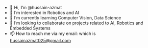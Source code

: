 - 👋 Hi, I’m @hussain-azmat
- 👀 I’m interested in Robotics and AI
- 🌱 I’m currently learning Computer Vision, Data Science
- 💞️ I’m looking to collaborate on projects related to AI, Robotics and Embedded Systems
- 📫 How to reach me via my email: which is hussainazmat025@gmail.com


<!---
hussain-azmat/hussain-azmat is a ✨ special ✨ repository because its `README.md` (this file) appears on your GitHub profile.
You can click the Preview link to take a look at your changes.
--->
